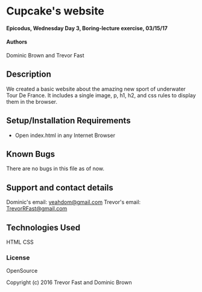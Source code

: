 # Cupcake's website

#### Epicodus, Wednesday Day 3, Boring-lecture exercise, 03/15/17

#### Authors

Dominic Brown and Trevor Fast

## Description

We created a basic website about the amazing new sport of underwater Tour De France. It includes a single image, p, h1, h2, and css rules to display them in the browser.

## Setup/Installation Requirements

* Open index.html in any Internet Browser

## Known Bugs

There are no bugs in this file as of now.

## Support and contact details

Dominic's email: yeahdom@gmail.com
Trevor's email: TrevorRFast@gmail.com

## Technologies Used

HTML
CSS

### License

OpenSource

Copyright (c) 2016 Trevor Fast and Dominic Brown
